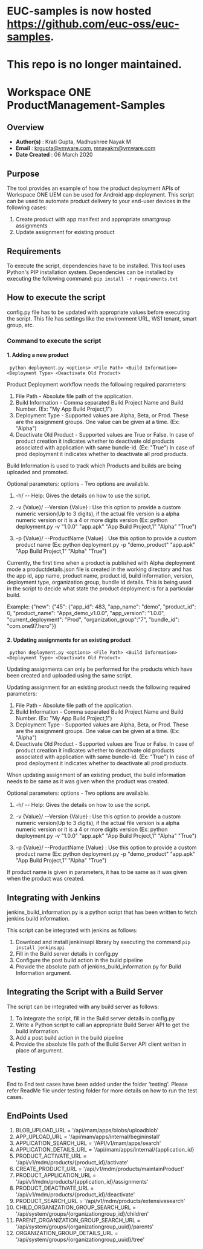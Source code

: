 # EUC-samples is now hosted https://github.com/euc-oss/euc-samples.
# This repo is no longer maintained.

# **Workspace ONE ProductManagement-Samples**

## **Overview**
* **Author(s)** : Krati Gupta, Madhushree Nayak M
* **Email** : krgupta@vmware.com, mnayakm@vmware.com
* **Date Created** : 06 March 2020

## **Purpose**
The tool provides an example of how the product deployment APIs of Workspace ONE UEM can be used for Android app deployment. This script can be used to automate product delivery to your end-user devices in the following cases:
1. Create product with app manifest and appropriate smartgroup assignments
2. Update assignment for existing product

## **Requirements**
To execute the script, dependencies have to be installed.
This tool uses Python's PIP installation system.
Dependencies can be installed by executing the following command:
` pip install -r requirements.txt `

## **How to execute the script**
config.py file has to be updated with appropriate values before executing the script. This file has settings like the environment URL, WS1 tenant, smart group, etc.

### **Command to execute the script**
#### 1. Adding a new product
` python deployment.py <options> <File Path> <Build Information> <Deployment Type> <Deactivate Old Product>`

Product Deployment workflow needs the following required parameters:
1. File Path - Absolute file path of the application.
2. Build Information - Comma separated Build Project Name and Build Number. (Ex: "My App Build Project,1")
3. Deployment Type - Supported values are Alpha, Beta, or Prod. These are the assignment groups. One value can be given at a time. (Ex: "Alpha")
4. Deactivate Old Product - Supported values are True or False. 
                            In case of product creation it indicates whether to deactivate old products associated with application with same bundle-id. (Ex: "True")
                            In case of prod deployment it indicates whether to deactivate all prod products.

Build Information is used to track which Products and builds are being uploaded and promoted.

Optional parameters:
options - Two options are available.
1. -h/ -- Help: Gives the details on how to use the script.

2. -v {Value}/ --Version {Value} : Use this option to provide a custom numeric version(Up to 3 digits), if the actual file version is a alpha numeric version or it is a 4 or more digits version (Ex: python deployment.py -v "1.0.0" "app.apk" "App Build Project,1" "Alpha" "True")

3. -p {Value}/ --ProductName {Value} : Use this option to provide a custom product name (Ex: python deployment.py -p "demo_product" "app.apk" "App Build Project,1" "Alpha" "True")

Currently, the first time when a product is published with Alpha deployment mode a productdetails.json file is created in the working directory and has the app id, app name, product name, product id, build information, version, deployment type, organization group, bundle id details.
This is being used in the script to decide what state the product deployment is for a particular build.

Example: {"new": {"45": {"app_id": 483, "app_name": "demo", "product_id": 0, "product_name": "Apps_demo_v1.0.0", "app_version": "1.0.0", "current_deployment": "Prod", "organization_group":"7", "bundle_id": "com.one97.hero"}}

#### 2. Updating assignments for an existing product
`` python deployment.py <options> <File Path> <Build Information> <Deployment Type> <Deactivate Old Product>``

Updating assignments can only be performed for the products which have been created and uploaded using the same script.

Updating assignment for an existing product needs the following required parameters:
1. File Path - Absolute file path of the application.
2. Build Information - Comma separated Build Project Name and Build Number. (Ex: "My App Build Project,1")
3. Deployment Type - Supported values are Alpha, Beta, or Prod. These are the assignment groups. One value can be given at a time. (Ex: "Alpha")
4. Deactivate Old Product - Supported values are True or False. 
                            In case of product creation it indicates whether to deactivate old products associated with application with same bundle-id. (Ex: "True")
                            In case of prod deployment it indicates whether to deactivate all prod products.
                            
When updating assignment of an existing product, the build information needs to be same as it was given when the product was created. 

Optional parameters:
options - Two options are available.
1. -h/ -- Help: Gives the details on how to use the script.

2. -v {Value}/ --Version {Value} : Use this option to provide a custom numeric version(Up to 3 digits), if the actual file version is a alpha numeric version or it is a 4 or more digits version (Ex: python deployment.py -v "1.0.0" "app.apk" "App Build Project,1" "Alpha" "True")

3. -p {Value}/ --ProductName {Value} : Use this option to provide a custom product name (Ex: python deployment.py -p "demo_product" "app.apk" "App Build Project,1" "Alpha" "True")

If product name is given in parameters, it has to be same as it was given when the product was created.


## **Integrating with Jenkins**
jenkins_build_information.py is a python script that has been written to fetch jenkins build information.

This script can be integrated with jenkins as follows:
1. Download and install jenkinsapi library by executing the command 
`pip install jenkinsapi`
2. Fill in the Build server details in config.py
3. Configure the post build action in the build pipeline
4. Provide the absolute path of jenkins_build_information.py for Build Information argument.

## **Integrating the Script with a Build Server**
The script can be integrated with any build server as follows:
1. To integrate the script, fill in the Build server details in config.py
2. Write a Python script to call an appropriate Build Server API to get the build information.
3. Add a post build action in the build pipeline
4. Provide the absolute file path of the Build Server API client written in place of <Build Information> argument.

## **Testing**
End to End test cases have been added under the folder 'testing'. Please refer ReadMe file under testing folder for more details on how to run the test cases.

## **EndPoints Used**
1. BLOB_UPLOAD_URL = '/api/mam/apps/blobs/uploadblob'
2. APP_UPLOAD_URL = '/api/mam/apps/internal/begininstall'
3. APPLICATION_SEARCH_URL = '/API/v1/mam/apps/search'
4. APPLICATION_DETAILS_URL = '/api/mam/apps/internal/{application_id}
5. PRODUCT_ACTIVATE_URL = '/api/v1/mdm/products/{product_id}/activate'
6. CREATE_PRODUCT_URL = '/api/v1/mdm/products/maintainProduct'
7. PRODUCT_APPLICATION_URL = '/api/v1/mdm/products/{application_id}/assignments'
8. PRODUCT_DEACTIVATE_URL = '/api/v1/mdm/products/{product_id}/deactivate'
9. PRODUCT_SEARCH_URL = '/api/v1/mdm/products/extensivesearch'
10. CHILD_ORGANIZATION_GROUP_SEARCH_URL = '/api/system/groups/{organizationgroup_id}/children'
11. PARENT_ORGANIZATION_GROUP_SEARCH_URL = '/api/system/groups/{organizationgroup_uuid}/parents'
12. ORGANIZATION_GROUP_DETAILS_URL = '/api/system/groups/{organizationgroup_uuid}/tree'